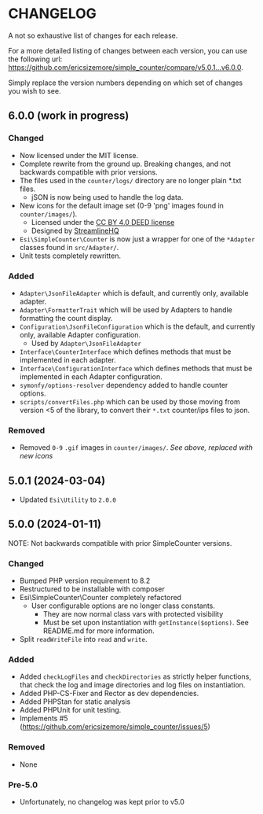 # CHANGELOG
A not so exhaustive list of changes for each release.

For a more detailed listing of changes between each version, 
you can use the following url: https://github.com/ericsizemore/simple_counter/compare/v5.0.1...v6.0.0. 

Simply replace the version numbers depending on which set of changes you wish to see.

## 6.0.0 (work in progress)

### Changed

  * Now licensed under the MIT license.
  * Complete rewrite from the ground up. Breaking changes, and not backwards compatible with prior versions.
  * The files used in the `counter/logs/` directory are no longer plain *.txt files.
    * jSON is now being used to handle the log data.
  * New icons for the default image set (0-9 'png' images found in `counter/images/`).
    * Licensed under the [CC BY 4.0 DEED license](https://creativecommons.org/licenses/by/4.0/)
    * Designed by [StreamlineHQ](https://www.streamlinehq.com/freebies/typeface)
  * `Esi\SimpleCounter\Counter` is now just a wrapper for one of the `*Adapter` classes found in `src/Adapter/`.
  * Unit tests completely rewritten.

### Added

  * `Adapter\JsonFileAdapter` which is default, and currently only, available adapter.
  * `Adapter\FormatterTrait` which will be used by Adapters to handle formatting the count display.
  * `Configuration\JsonFileConfiguration` which is the default, and currently only, available Adapter configuration.
    * Used by `Adapter\JsonFileAdapter`
  * `Interface\CounterInterface` which defines methods that must be implemented in each adapter.
  * `Interface\ConfigurationInterface` which defines methods that must be implemented in each Adapter configuration.
  * `symonfy/options-resolver` dependency added to handle counter options.
  * `scripts/convertFiles.php` which can be used by those moving from version <5 of the library, to convert their `*.txt` counter/ips files to json.

### Removed

  * Removed `0-9` `.gif` images in `counter/images/`. *See above, replaced with new icons*


## 5.0.1 (2024-03-04)

  * Updated `Esi\Utility` to `2.0.0`

## 5.0.0 (2024-01-11)

NOTE: Not backwards compatible with prior SimpleCounter versions.

### Changed

  * Bumped PHP version requirement to 8.2
  * Restructured to be installable with composer
  * Esi\SimpleCounter\Counter completely refactored
    * User configurable options are no longer class constants.
      * They are now normal class vars with protected visibility
      * Must be set upon instantiation with `getInstance($options)`. See README.md for more information.
  * Split `readWriteFile` into `read` and `write`.

### Added

  * Added `checkLogFiles` and `checkDirectories` as strictly helper functions, that check the log and image directories and log files on instantiation.
  * Added PHP-CS-Fixer and Rector as dev dependencies.
  * Added PHPStan for static analysis
  * Added PHPUnit for unit testing.
  * Implements #5 (https://github.com/ericsizemore/simple_counter/issues/5)

### Removed

  * None


### Pre-5.0

  * Unfortunately, no changelog was kept prior to v5.0
